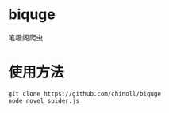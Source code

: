 # biquge
笔趣阁爬虫
# 使用方法
```shell
git clone https://github.com/chinoll/biquge
node novel_spider.js
```

